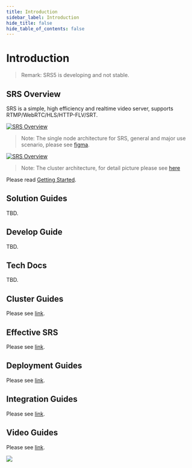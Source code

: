 ```yaml
---
title: Introduction
sidebar_label: Introduction
hide_title: false
hide_table_of_contents: false
---
```


# Introduction

> Remark: SRS5 is developing and not stable.

## SRS Overview

SRS is a simple, high efficiency and realtime video server, supports RTMP/WebRTC/HLS/HTTP-FLV/SRT.

[![SRS Overview](/img/SRS-SingleNode-4.0-sd.png)](/img/SRS-SingleNode-4.0-hd.png)

> Note: The single node architecture for SRS, general and major use scenario, please see [figma](https://www.figma.com/file/333POxVznQ8Wz1Rxlppn36/SRS-4.0-Server-Arch).

[![SRS Overview](/img/SRS-Overview-4.0.png)](/img/SRS-Overview-4.0.png)

> Note: The cluster architecture, for detail picture please see [here](https://www.processon.com/view/link/5e3f5581e4b0a3daae80ecef)

Please read [Getting Started](../doc/getting-started).

## Solution Guides

TBD.

## Develop Guide

TBD.

## Tech Docs

TBD.

## Cluster Guides

Please see [link](../category/clusters).

## Effective SRS

Please see [link](/guide#scenario).

## Deployment Guides

Please see [link](../category/main-protocols).

## Integration Guides

Please see [link](../category/openapi).

## Video Guides

Please see [link](../tutorial/srs-open-source).

![](https://ossrs.net/gif/v1/sls.gif?site=ossrs.io&path=/lts/doc/en/v5/introduction)


